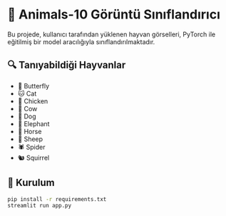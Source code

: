 # 🐾 Animals-10 Görüntü Sınıflandırıcı

Bu projede, kullanıcı tarafından yüklenen hayvan görselleri, PyTorch ile eğitilmiş bir model aracılığıyla sınıflandırılmaktadır.

## 🔍 Tanıyabildiği Hayvanlar

- 🦋 Butterfly  
- 🐱 Cat  
- 🐔 Chicken  
- 🐄 Cow  
- 🐶 Dog  
- 🐘 Elephant  
- 🐴 Horse  
- 🐑 Sheep  
- 🕷️ Spider  
- 🐿️ Squirrel

## 🚀 Kurulum

```bash
pip install -r requirements.txt
streamlit run app.py
